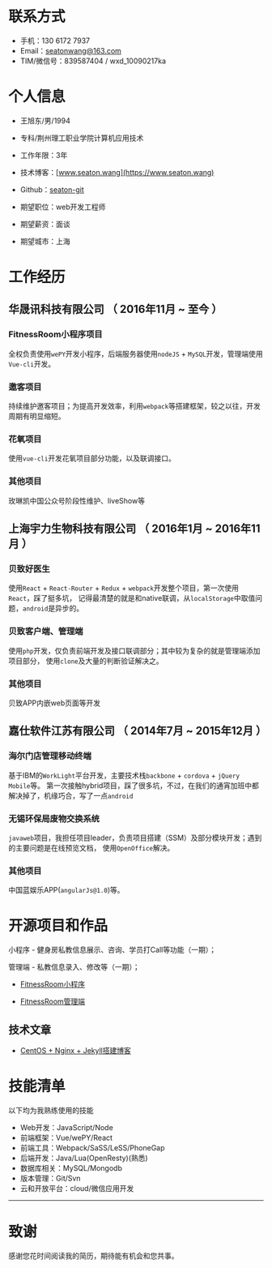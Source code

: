 
# 联系方式

- 手机：130 6172 7937
- Email：seatonwang@163.com
- TIM/微信号：839587404 / wxd_10090217ka


# 个人信息

 - 王旭东/男/1994
 - 专科/荆州理工职业学院计算机应用技术 
 - 工作年限：3年
 - 技术博客：[www.seaton.wang](https://www.seaton.wang)
 - Github：[seaton-git](https://github.com/seaton-git)

 - 期望职位：web开发工程师
 - 期望薪资：面谈
 - 期望城市：上海


# 工作经历


## 华晟讯科技有限公司 （ 2016年11月 ~ 至今 ）


### FitnessRoom小程序项目

全权负责使用`wePY`开发小程序，后端服务器使用`nodeJS` + `MySQL`开发，管理端使用`Vue-cli`开发。


### 邀客项目 

持续维护邀客项目；为提高开发效率，利用`webpack`等搭建框架，较之以往，开发周期有明显缩短。

### 花氧项目

使用`vue-cli`开发花氧项目部分功能，以及联调接口。

### 其他项目

玫琳凯中国公众号阶段性维护、liveShow等


## 上海宇力生物科技有限公司 （ 2016年1月 ~ 2016年11月 ）

### 贝致好医生 

使用`React` + `React-Router` + `Redux` + `webpack`开发整个项目，第一次使用`React`，踩了挺多坑，
记得最清楚的就是和native联调，从`localStorage`中取值问题，`android`是异步的。

### 贝致客户端、管理端

使用`php`开发，仅负责前端开发及接口联调部分；其中较为复杂的就是管理端添加项目部分，
使用`clone`及大量的判断验证解决之。

### 其他项目

贝致APP内嵌web页面等开发


## 嘉仕软件江苏有限公司 （ 2014年7月 ~ 2015年12月 ）

### 海尔门店管理移动终端

基于IBM的`WorkLight`平台开发，主要技术栈`backbone` + `cordova` + `jQuery Mobile`等。
第一次接触hybrid项目，踩了很多坑，不过，在我们的通宵加班中都解决掉了，机缘巧合，写了一点`android`
  
### 无锡环保局废物交换系统

`javaweb`项目，我担任项目leader，负责项目搭建（SSM）及部分模块开发；遇到的主要问题是在线预览文档，
使用`OpenOffice`解决。

### 其他项目

中国蓝娱乐APP(`angularJs@1.0`)等。
  
# 开源项目和作品

小程序 - 健身房私教信息展示、咨询、学员打Call等功能（一期）；

管理端 - 私教信息录入、修改等（一期）；

 - [FitnessRoom小程序](https://github.com/seaton-git/gym)

 - [FitnessRoom管理端](https://github.com/seaton-git/nodeDemo)


## 技术文章

  - [CentOS + Nginx + Jekyll搭建博客](https://www.seaton.wang/2018/03/12/centos-init/)
    
    
# 技能清单

以下均为我熟练使用的技能

- Web开发：JavaScript/Node
- 前端框架：Vue/wePY/React
- 前端工具：Webpack/SaSS/LeSS/PhoneGap
- 后端开发：Java/Lua(OpenResty)(熟悉)
- 数据库相关：MySQL/Mongodb
- 版本管理：Git/Svn
- 云和开放平台：cloud/微信应用开发
      
---      
# 致谢
感谢您花时间阅读我的简历，期待能有机会和您共事。
      